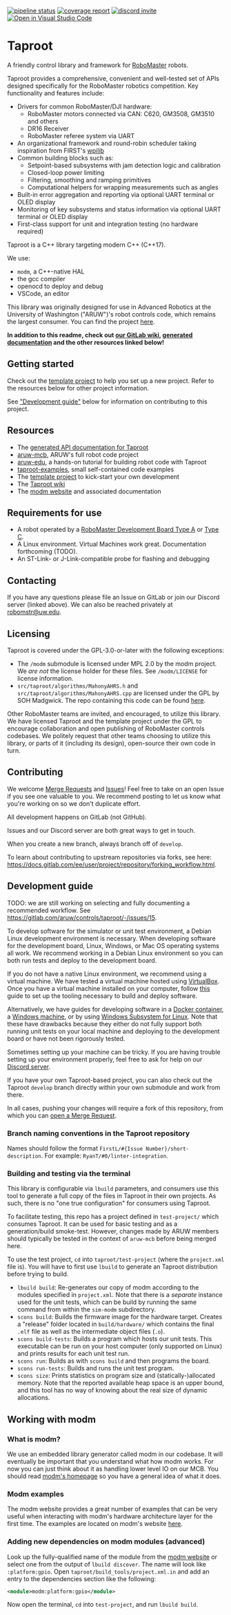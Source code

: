[![pipeline status](https://gitlab.com/aruw/controls/taproot/badges/develop/pipeline.svg)](https://gitlab.com/aruw/controls/taproot/-/commits/develop)
[![coverage report](https://gitlab.com/aruw/controls/taproot/badges/develop/coverage.svg)](https://gitlab.com/aruw/controls/taproot/-/commits/develop)
[![discord invite](https://discord.com/api/guilds/856735962663223306/widget.png)](https://discord.gg/jjDrGhrjMy)
[![Open in Visual Studio Code](https://open.vscode.dev/badges/open-in-vscode.svg)](vscode://ms-vscode-remote.remote-containers/cloneInVolume?url=https://gitlab.com/aruw/controls/taproot)

# Taproot

A friendly control library and framework for [RoboMaster](https://www.robomaster.com/en-US) robots.

Taproot provides a comprehensive, convenient and well-tested set of APIs designed specifically for
the RoboMaster robotics competition. Key functionality and features include:
- Drivers for common RoboMaster/DJI hardware:
   - RoboMaster motors connected via CAN: C620, GM3508, GM3510 and others
   - DR16 Receiver
   - RoboMaster referee system via UART
- An organizational framework and round-robin scheduler taking inspiration from FIRST's [wpilib](https://docs.wpilib.org/en/stable/docs/software/commandbased/index.html)
- Common building blocks such as:
   - Setpoint-based subsystems with jam detection logic and calibration
   - Closed-loop power limiting
   - Filtering, smoothing and ramping primitives
   - Computational helpers for wrapping measurements such as angles
- Built-in error aggregation and reporting via optional UART terminal or OLED display
- Monitoring of key subsystems and status information via optional UART terminal or OLED display
- First-class support for unit and integration testing (no hardware required)

Taproot is a C++ library targeting modern C++ (C++17).

We use:
- `modm`, a C++-native HAL
- the gcc compiler
- openocd to deploy and debug
- VSCode, an editor

This library was originally designed for use in Advanced Robotics at the University of Washington
("ARUW")'s robot controls code, which remains the largest consumer. You can find the project
[here](https://gitlab.com/aruw/controls/aruw-mcb).

__In addition to this readme, check out 
[our GitLab wiki](https://gitlab.com/aruw/controls/taproot/-/wikis/home),
[generated documentation](https://aruw.gitlab.io/controls/taproot/) and the other resources linked
below!__


## Getting started

Check out the [template project](https://gitlab.com/aruw/controls/taproot-template-project) to help
you set up a new project. Refer to the resources below for other project information.

See ["Development guide"](#Development-guide) below for information on contributing to this project.

## Resources
- The [generated API documentation for Taproot](https://aruw.gitlab.io/controls/taproot/)
- [aruw-mcb](https://gitlab.com/aruw/controls/aruw-mcb), ARUW's full robot code project
- [aruw-edu](https://gitlab.com/aruw/controls/aruw-edu), a hands-on tutorial for building robot code with Taproot
- [taproot-examples](https://gitlab.com/aruw/controls/taproot-examples), small self-contained code examples
- The [template project](https://gitlab.com/aruw/controls/taproot-template-project) to kick-start your own development
- The [Taproot wiki](https://gitlab.com/aruw/controls/taproot/-/wikis/home)
- The [modm website](https://modm.io/) and associated documentation

## Requirements for use

- A robot operated by a [RoboMaster Development Board Type A](https://store.dji.com/product/rm-development-board-type-a) or [Type C](https://www.robomaster.com/en-US/products/components/general/development-board-type-c/info).
- A Linux environment. Virtual Machines work great. Documentation forthcoming (TODO).
- An ST-Link- or J-Link-compatible probe for flashing and debugging

## Contacting

If you have any questions please file an Issue on GitLab or join our Discord server (linked above).
We can also be reached privately at robomstr@uw.edu.

## Licensing

Taproot is covered under the GPL-3.0-or-later with the following exceptions:
- The `/modm` submodule is licensed under MPL 2.0 by the modm project. We _are not_
  the license holder for these files. See `/modm/LICENSE` for license information.
- `src/taproot/algorithms/MahonyAHRS.h` and `src/taproot/algorithms/MahonyAHRS.cpp` are licensed
  under the GPL by SOH Madgwick. The repo containing this code can be found
  [here](https://github.com/uw-advanced-robotics/MahonyAHRS).

Other RoboMaster teams are invited, and encouraged, to utilize this library. We have licensed
Taproot and the template project under the GPL to encourage collaboration and open publishing of
RoboMaster controls codebases. We politely request that other teams choosing to utilize this
library, or parts of it (including its design), open-source their own code in turn.

## Contributing

We welcome [Merge Requests](https://gitlab.com/aruw/controls/taproot/-/merge_requests) and
[Issues](https://gitlab.com/aruw/controls/taproot/-/issues)! Feel free to take on an open Issue if
you see one valuable to you. We recommend posting to let us know what you're working on so we don't
duplicate effort.

All development happens on GitLab (not GitHub).

Issues and our Discord server are both great ways to get in touch.

When you create a new branch, always branch off of `develop`.

To learn about contributing to upstream repositories via forks, see here: https://docs.gitlab.com/ee/user/project/repository/forking_workflow.html.

## Development guide

TODO: we are still working on selecting and fully documenting a recommended workflow. See https://gitlab.com/aruw/controls/taproot/-/issues/15.

To develop software for the simulator or unit test environment, a Debian Linux development
environment is necessary. When developing software for the development board, Linux, Windows, or Mac
OS operating systems all work. We recommend working in a Debian Linux environment so you can both
run tests and deploy to the development board.

If you do not have a native Linux environment, we recommend using a virtual machine. We have tested
a virtual machine hosted using [VirtualBox](https://www.virtualbox.org). Once you have a virtual
machine installed on your computer, follow
[this](https://gitlab.com/aruw/controls/taproot/-/wikis/Debian-Linux-Setup) guide to set up the
tooling necessary to build and deploy software.

Alternatively, we have guides for developing software in a [Docker
container](https://gitlab.com/aruw/controls/taproot/-/wikis/Docker-Container-Setup), a [Windows
machine](https://gitlab.com/aruw/controls/taproot/-/wikis/Windows-Setup), or by using [Windows
Subsystem for Linux](https://gitlab.com/aruw/controls/taproot/-/wikis/Windows-WSL-Setup). Note that
these have drawbacks because they either do not fully support both running unit tests on your local
machine and deploying to the development board or have not been rigorously tested.

Sometimes setting up your machine can be tricky. If you are having trouble setting up your
environment properly, feel free to ask for help on our [Discord server](https://discord.gg/jjDrGhrjMy).

If you have your own Taproot-based project, you can also check out the Taproot `develop` branch
directly within your own submodule and work from there.

In all cases, pushing your changes will require a fork of this repository, from which you can
[open a Merge Request](https://docs.gitlab.com/ee/user/project/merge_requests/creating_merge_requests.html).

### Branch naming conventions in the Taproot repository

Names should follow the format `FirstL/#{Issue Number}/short-description`. For example:
`RyanT/#0/linter-integration`.

### Building and testing via the terminal

This library is configurable via `lbuild` parameters, and consumers use this tool to generate a full
copy of the files in Taproot in their own projects. As such, there is no "one true configuration"
for consumers using Taproot.

To facilitate testing, this repo has a project defined in `test-project/` which consumes Taproot. It
can be used for basic testing and as a generation/build smoke-test. However, changes made by ARUW
members should typically be tested in the context of `aruw-mcb` before being merged here.

To use the test project, `cd` into `taproot/test-project` (where the `project.xml` file is). You
will have to first use `lbuild` to generate an Taproot distribution before trying to build.

- `lbuild build`: Re-generates our copy of modm according to the modules specified in `project.xml`. Note that there is a _separate_ instance used for the unit tests, which can be build by running the same command from within the `sim-modm` subdirectory.
- `scons build`: Builds the firmware image for the hardware target. Creates a "release" folder located in `build/hardware/` which contains the final `.elf` file as well as the intermediate object files (`.o`).
- `scons build-tests`: Builds a program which hosts our unit tests. This executable can be run on your host computer (only supported on Linux) and prints results for each unit test run.
- `scons run`: Builds as with `scons build` and then programs the board.
- `scons run-tests`: Builds and runs the unit test program.
- `scons size`: Prints statistics on program size and (statically-)allocated memory. Note that the reported available heap space is an upper bound, and this tool has no way of knowing about the real size of dynamic allocations.

## Working with modm

### What is modm?

We use an embedded library generator called modm in our codebase. It will eventually be important
that you understand what how modm works. For now you can just think about it as handling lower level
IO on our MCB. You should read [modm's homepage](https://modm.io/) so you have a general idea of
what it does.

### Modm examples

The modm website provides a great number of examples that can be very useful when interacting with
modm's hardware architecture layer for the first time. The examples are located on modm's website
[here](https://modm.io/#examples).

### Adding new dependencies on modm modules (advanced)

Look up the fully-qualified name of the module from the [modm website](https://modm.io/reference/module/modm-architecture/)
or select one from the output of `lbuild discover`. The name will look like `:platform:gpio`. Open
`taproot/build_tools/project.xml.in` and add an entry to the dependencies section like the
following:

```xml
<module>modm:platform:gpio</module>
```

Now open the terminal, `cd` into `test-project`, and run `lbuild build`.

